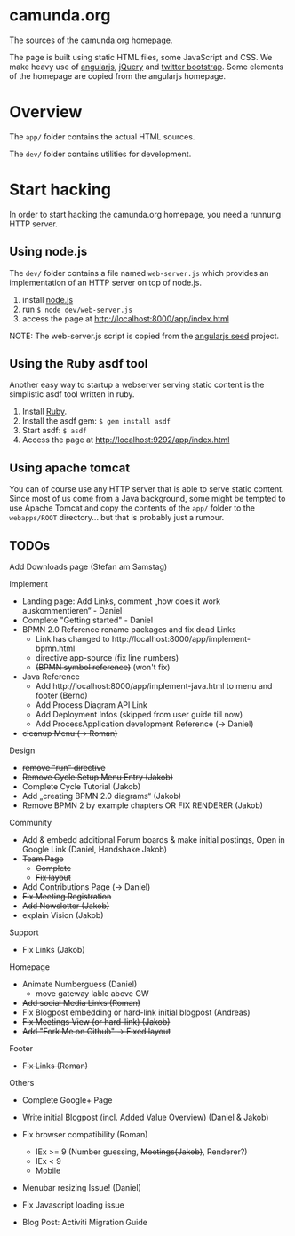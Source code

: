 camunda.org
===========

The sources of the camunda.org homepage.

The page is built using static HTML files, some JavaScript and CSS.
We make heavy use of [angularjs](http://angularjs.org/), [jQuery](http://jquery.com/) and [twitter bootstrap](http://twitter.github.com/bootstrap).
Some elements of the homepage are copied from the angularjs homepage.

Overview
========

The `app/` folder contains the actual HTML sources.

The `dev/` folder contains utilities for development.

Start hacking
=============

In order to start hacking the camunda.org homepage, you need a runnung HTTP server.

Using node.js
-------------

The `dev/` folder contains a file named `web-server.js` which provides an implementation of an HTTP server on top of node.js.

1. install [node.js](http://nodejs.org/)
2. run `$ node dev/web-server.js`
3. access the page at [http://localhost:8000/app/index.html](http://localhost:8000/app/index.html)

NOTE: The web-server.js script is copied from the [angularjs seed](https://github.com/angular/angular-seed) project.

Using the Ruby asdf tool
------------------------
Another easy way to startup a webserver serving static content is the simplistic asdf tool written in ruby.

1. Install [Ruby](http://www.ruby-lang.org/en/downloads/).
2. Install the asdf gem: `$ gem install asdf`
3. Start asdf: `$ asdf`
4. Access the page at [http://localhost:9292/app/index.html](http://localhost:9292/app/index.html)

Using apache tomcat
-------------------
You can of course use any HTTP server that is able to serve static content. Since most of us come from a Java background, some might be tempted to use Apache Tomcat and copy the contents of the `app/` folder to the `webapps/ROOT` directory... but that is probably just a rumour.

TODOs
-----

Add Downloads page (Stefan am Samstag)

Implement
  * Landing page: Add Links, comment „how does it work auskommentieren“ - Daniel
  * Complete "Getting started" - Daniel
  * BPMN 2.0 Reference rename packages and fix dead Links 
    * Link has changed to http://localhost:8000/app/implement-bpmn.html
    * directive app-source (fix line numbers)
    * ~~(BPMN symbol reference)~~ (won't fix)
  * Java Reference
    * Add http://localhost:8000/app/implement-java.html to menu and footer  (Bernd)
    * Add Process Diagram API Link
    * Add Deployment Infos (skipped from user guide till now)
    * Add ProcessApplication development Reference (-> Daniel)
  * ~~cleanup Menu (-> Roman)~~
  
Design
  * ~~remove "run" directive~~
  * ~~Remove Cycle Setup Menu Entry (Jakob)~~
  * Complete Cycle Tutorial (Jakob)
  * Add „creating BPMN 2.0 diagrams“ (Jakob)
  * Remove BPMN 2 by example chapters OR FIX RENDERER (Jakob)

Community 
  * Add & embedd additional Forum boards & make initial postings, Open in Google Link (Daniel, Handshake Jakob)
  * ~~Team Page~~
    * ~~Complete~~
    * ~~Fix layout~~
  * Add Contributions Page (-> Daniel)
  * ~~Fix Meeting Registration~~
  * ~~Add Newsletter (Jakob)~~
  * explain Vision (Jakob)
 
Support 
  * Fix Links (Jakob)

Homepage 
  * Animate Numberguess  (Daniel)
    * move gateway lable above GW
  * ~~Add social Media Links (Roman)~~
  * Fix Blogpost embedding or hard-link initial blogpost (Andreas)
  * ~~Fix Meetings View (or hard-link) (Jakob)~~
  * ~~Add "Fork Me on Github" -> Fixed layout~~

Footer
  * ~~Fix Links (Roman)~~

Others
 * Complete Google+ Page
 * Write initial Blogpost (incl. Added Value Overview) (Daniel & Jakob)
 * Fix browser compatibility (Roman)
   * IEx >= 9 (Number guessing, ~~Meetings(Jakob)~~, Renderer?)
   * IEx < 9 
   * Mobile
 * Menubar resizing Issue! (Daniel)

 * Fix Javascript loading issue
 * Blog Post: Activiti Migration Guide
 
